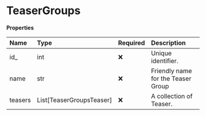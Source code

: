 # TeaserGroups

**Properties**

| Name    | Type                     | Required | Description                        |
| :------ | :----------------------- | :------- | :--------------------------------- |
| id\_    | int                      | ❌       | Unique identifier.                 |
| name    | str                      | ❌       | Friendly name for the Teaser Group |
| teasers | List[TeaserGroupsTeaser] | ❌       | A collection of Teaser.            |

<!-- This file was generated by liblab | https://liblab.com/ -->
